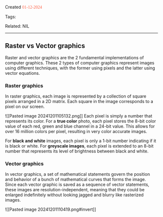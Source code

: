 
Created <font style="color:tomato; font-family:Consolas;">01-12-2024</font>

Tags: 

Related: NIL

****

## Raster vs Vector graphics

Raster and vector graphics are the 2 fundamental implementations of computer graphics. These 2 types of computer graphics represent images using different techniques, with the former using pixels and the latter using vector equations.

### Raster graphics

In raster graphics, each image is represented by a collection of square pixels arranged in a 2D matrix. Each square in the image corresponds to a pixel on our screen.

![[Pasted image 20241201105132.png]]
Each pixel is simply a number that represents its color. For a **true color** photo, each pixel stores the 8-bit color value of each red, green and blue channel in a 24-bit value. This allows for over 16 million colors per pixel, resulting in very color accurate images.

For **black and white** images, each pixel is only a 1-bit number indicating if it is black or white. For **greyscale images**, each pixel is extended to an 8-bit number that represents its level of brightness between black and white.

### Vector graphics

In vector graphics, a set of mathematical statements govern the position and behavior of a bunch of mathematical curves that forms the image. Since each vector graphic is saved as a sequence of vector statements, these images are resolution-independent, meaning that they could be enlarged indefinitely without looking jagged and blurry like rasterized images.


![[Pasted image 20241201110419.png#invert]]
